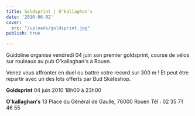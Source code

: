 ```yaml
---
title: Goldsprint | O'kallaghan's
date: '2010-06-02'
cover:
  src: "/uploads/goldsprint.jpg"
publish: true

---
```

Guidoline organise vendredi 04 juin son premier goldsprint, course de vélos sur rouleaux au pub O'kallaghan's à Rouen.

Venez vous affronter en duel ou battre votre record sur 300 m ! Et peut être repartir avec un des lots offerts par Bud Skateshop.

**Goldsprint** 04 juin 2010 18h00 à 23h00

**O'kallaghan's** 13 Place du Général de Gaulle, 76000 Rouen‎ Tél : 02 35 71 46 55‎